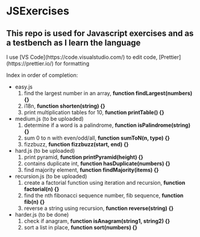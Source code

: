 # JSExercises

## This repo is used for Javascript exercises and as a testbench as I learn the language

<p>I use [VS Code](https://code.visualstudio.com/) to edit code, [Prettier](https://prettier.io/) for formatting</p>

</p>Index in order of completion:</p>

<ul>
<li>easy.js<ol>
<li>find the largest number in an array, <strong>function findLargest(numbers) {}</strong></li>
<li>i18n, <strong>function shorten(string) {}</strong></li>
<li>print multiplication tables for 10, <strong>function printTable() {}</strong></li></ol></li>

<li>medium.js (to be uploaded)<ol>
<li>determine if a word is a palindrome, <strong>function isPalindrome(string) {}</strong></li>
<li>sum 0 to n with even/odd/all, <strong>function sumToN(n, type) {}</strong></li>
<li>fizzbuzz, <strong>function fizzbuzz(start, end) {}</strong></li></ol></li>

<li>hard.js (to be uploaded)<ol>
<li>print pyramid, <strong>function printPyramid(height) {}</strong></li>
<li>contains duplicate int, <strong>function hasDuplicate(numbers) {}</strong></li>
<li>find majority element, <strong>function findMajority(items) {}</strong></li></ol></li>

<li>recursion.js (to be uploaded)<ol>
<li>create a factorial function using iteration and recursion, <strong>function factorial(n) {}</strong></li>
<li>find the nth fibonacci sequence number, fib sequence, <strong>function fib(n) {}</strong></li>
<li>reverse a string using recursion, <strong>function reverse(string) {}</strong></li></ol></li>

<li>harder.js (to be done)<ol>
<li>check if anagram, <strong>function isAnagram(string1, string2) {}</strong></li>
<li>sort a list in place, <strong>function sort(numbers) {}</strong></li></ol></li>
</ul>
